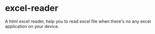 # excel-reader
A html excel reader, help you to read excel file when there's no any excel application on your device.
